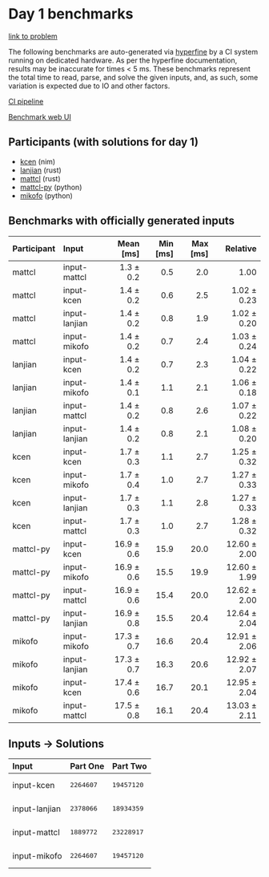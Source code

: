 # Day 1 benchmarks

[link to problem](https://adventofcode.com/2024/day/1)

The following benchmarks are auto-generated via
[hyperfine](https://github.com/sharkdp/hyperfine) by a CI system running on
dedicated hardware. As per the hyperfine documentation, results may be
inaccurate for times < 5 ms. These benchmarks represent the total time to read,
parse, and solve the given inputs, and, as such, some variation is expected due
to IO and other factors.

[CI pipeline](http://ci.papercode.net:8080/teams/main/pipelines/aoc2024)

[Benchmark web UI](https://aoc.ancalagon.black)


## Participants (with solutions for day 1)

- [kcen](https://github.com/kcen/aoc2024) (nim)
- [lanjian](https://github.com/lanjian/aoc-2024) (rust)
- [mattcl](https://github.com/mattcl/aoc2024) (rust)
- [mattcl-py](https://github.com/mattcl/aoc2024-py) (python)
- [mikofo](https://github.com/mikofo/aoc2024) (python)


## Benchmarks with officially generated inputs

| Participant | Input | Mean [ms] | Min [ms] | Max [ms] | Relative |
|:---|:---|---:|---:|---:|---:|
| mattcl | input-mattcl | 1.3 ± 0.2 | 0.5 | 2.0 | 1.00 |
| mattcl | input-kcen | 1.4 ± 0.2 | 0.6 | 2.5 | 1.02 ± 0.23 |
| mattcl | input-lanjian | 1.4 ± 0.2 | 0.8 | 1.9 | 1.02 ± 0.20 |
| mattcl | input-mikofo | 1.4 ± 0.2 | 0.7 | 2.4 | 1.03 ± 0.24 |
| lanjian | input-kcen | 1.4 ± 0.2 | 0.7 | 2.3 | 1.04 ± 0.22 |
| lanjian | input-mikofo | 1.4 ± 0.1 | 1.1 | 2.1 | 1.06 ± 0.18 |
| lanjian | input-mattcl | 1.4 ± 0.2 | 0.8 | 2.6 | 1.07 ± 0.22 |
| lanjian | input-lanjian | 1.4 ± 0.2 | 0.8 | 2.1 | 1.08 ± 0.20 |
| kcen | input-kcen | 1.7 ± 0.3 | 1.1 | 2.7 | 1.25 ± 0.32 |
| kcen | input-mikofo | 1.7 ± 0.4 | 1.0 | 2.7 | 1.27 ± 0.33 |
| kcen | input-lanjian | 1.7 ± 0.3 | 1.1 | 2.8 | 1.27 ± 0.33 |
| kcen | input-mattcl | 1.7 ± 0.3 | 1.0 | 2.7 | 1.28 ± 0.32 |
| mattcl-py | input-kcen | 16.9 ± 0.6 | 15.9 | 20.0 | 12.60 ± 2.00 |
| mattcl-py | input-mikofo | 16.9 ± 0.6 | 15.5 | 19.9 | 12.60 ± 1.99 |
| mattcl-py | input-mattcl | 16.9 ± 0.6 | 15.4 | 20.0 | 12.62 ± 2.00 |
| mattcl-py | input-lanjian | 16.9 ± 0.8 | 15.5 | 20.4 | 12.64 ± 2.04 |
| mikofo | input-mikofo | 17.3 ± 0.7 | 16.6 | 20.4 | 12.91 ± 2.06 |
| mikofo | input-lanjian | 17.3 ± 0.7 | 16.3 | 20.6 | 12.92 ± 2.07 |
| mikofo | input-kcen | 17.4 ± 0.6 | 16.7 | 20.1 | 12.95 ± 2.04 |
| mikofo | input-mattcl | 17.5 ± 0.8 | 16.1 | 20.4 | 13.03 ± 2.11 |


## Inputs -> Solutions

| Input | Part One | Part Two |
|:---|:---|:---|
|input-kcen|<pre>2264607</pre>|<pre>19457120</pre>|
|input-lanjian|<pre>2378066</pre>|<pre>18934359</pre>|
|input-mattcl|<pre>1889772</pre>|<pre>23228917</pre>|
|input-mikofo|<pre>2264607</pre>|<pre>19457120</pre>|